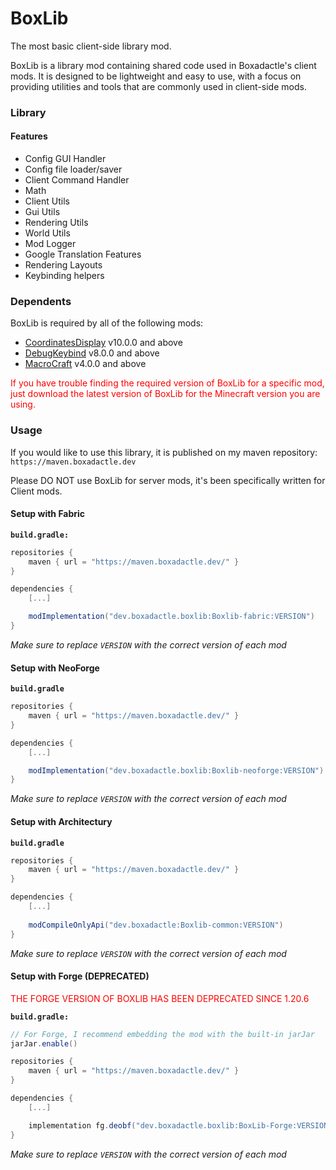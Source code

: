 # BoxLib
The most basic client-side library mod.

BoxLib is a library mod containing shared code used in Boxadactle's client mods. It is designed to be lightweight and easy to use, with a focus on providing utilities and tools that are commonly used in client-side mods.

### Library

#### Features
- Config GUI Handler
- Config file loader/saver
- Client Command Handler
- Math
- Client Utils
- Gui Utils
- Rendering Utils
- World Utils
- Mod Logger
- Google Translation Features
- Rendering Layouts
- Keybinding helpers

### Dependents

BoxLib is required by all of the following mods:
- [CoordinatesDisplay](https://www.curseforge.com/minecraft/mc-mods/coordinates-display) v10.0.0 and above
- [DebugKeybind](https://www.curseforge.com/minecraft/mc-mods/debug-keybind) v8.0.0 and above
- [MacroCraft](https://www.curseforge.com/minecraft/mc-mods/macrocraft) v4.0.0 and above

<p style="color: red">If you have trouble finding the required version of BoxLib for a specific mod, just download the latest version of BoxLib for the Minecraft version you are using. </p>

### Usage

If you would like to use this library, it is published on my maven repository: `https://maven.boxadactle.dev`

Please DO NOT use BoxLib for server mods, it's been specifically written for Client mods.

#### Setup with Fabric
**`build.gradle:`**
```gradle
repositories {
    maven { url = "https://maven.boxadactle.dev/" }
}

dependencies {
    [...]

    modImplementation("dev.boxadactle.boxlib:Boxlib-fabric:VERSION")
}
```

_Make sure to replace `VERSION` with the correct version of each mod_

#### Setup with NeoForge

**`build.gradle`**
```gradle
repositories {
    maven { url = "https://maven.boxadactle.dev/" }
}

dependencies {
    [...]

    modImplementation("dev.boxadactle.boxlib:Boxlib-neoforge:VERSION")
}
```

_Make sure to replace `VERSION` with the correct version of each mod_

#### Setup with Architectury

**`build.gradle`**
```gradle
repositories {
    maven { url = "https://maven.boxadactle.dev/" }
}

dependencies {
    [...]
    
    modCompileOnlyApi("dev.boxadactle:Boxlib-common:VERSION")
}
```

_Make sure to replace `VERSION` with the correct version of each mod_


#### Setup with Forge (DEPRECATED)

<p style="color: red">THE FORGE VERSION OF BOXLIB HAS BEEN DEPRECATED SINCE 1.20.6</p>

**`build.gradle:`**
```gradle
// For Forge, I recommend embedding the mod with the built-in jarJar
jarJar.enable()

repositories {
    maven { url = "https://maven.boxadactle.dev/" }
}

dependencies {
    [...]

    implementation fg.deobf("dev.boxadactle.boxlib:BoxLib-Forge:VERSION")
}
```

_Make sure to replace `VERSION` with the correct version of each mod_
